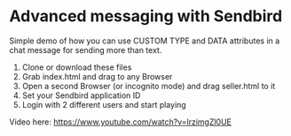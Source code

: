 # Advanced messaging with Sendbird
Simple demo of how you can use CUSTOM TYPE and DATA attributes in a chat message for sending more than text.

1) Clone or download these files
2) Grab index.html and drag to any Browser
3) Open a second Browser (or incognito mode) and drag seller.html to it
4) Set your Sendbird application ID
5) Login with 2 different users and start playing

Video here:
https://www.youtube.com/watch?v=lrzimgZl0UE
